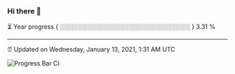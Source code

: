 ### Hi there 👋

⏳ Year progress { ░░░░░░░░░░░░░░░░░░░░░░░░░░░░░░ } 3.31 %

---

⏰ Updated on Wednesday, January 13, 2021, 1:31 AM UTC

![Progress Bar CI](https://github.com/arthurbuhl/arthurbuhl/workflows/Progress%20Bar%20CI/badge.svg)
